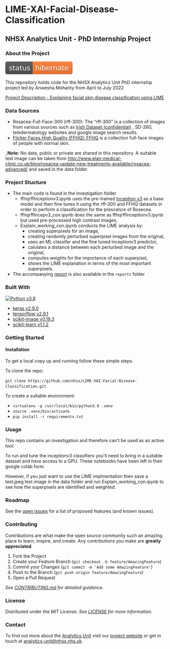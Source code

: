 # LIME-XAI-Facial-Disease-Classification
## NHSX Analytics Unit - PhD Internship Project

### About the Project

[![status: hibernate](https://github.com/GIScience/badges/raw/master/status/hibernate.svg)](https://github.com/GIScience/badges#hibernate)

This repository holds code for the NHSX Analytics Unit PhD internship project led by Anwesha Mohanty from April to July 2022

[Project Description - Explaining facial skin disease classification using LIME](https://nhsx.github.io/nhsx-internship-projects/explaining-classification-using-lime/)


### Data Sources
- Rosacea-Full-Face-300 (rff-300): The “rff-300” is a collection of images from various sources such as [Irish Dataset (confidential)](https://www.ucd.ie/charles/research/researchgroups/thepowelllab/) , SD-260, teledermatology websites and google image search results. 
- [Flicker Faces High Quality (FFHQ): FFHQ](https://arxiv.org/abs/1912.04958) is a collection full-face images of people with normal skin. 


_**Note:** No data, public or private are shared in this repository.  A suitable test image can be taken from http://www.elan-medical-clinic.co.uk/blog/rosacea-update-new-treatments-available/rosacea-advanced/ and saved in the data folder.

### Project Stucture

- The main code is found in the investigation folder
  - ffhqrffInceptionv3.ipynb uses the pre-trained [Inception v3](https://ieeexplore.ieee.org/document/7780677) as a base model and then fine tunes it using the rff-300 and FFHQ datasets in order to perform a classification for the prescence of Rosecea.
  - ffhqrffIncepv3_con.ipynb does the same as ffhqrffInceptionv3.ipynb but used pre-processed high contrast images.
  - Explain_working_con.ipynb conducts the LIME analysis by: 
      - creating superpixels for an image, 
      - creating randomly perturbed superpixel images from the original,
      - uses an ML classifer and the fine tuned inceptionv3 predictor,
      - calulates a distance between each perturbed image and the original,
      - computes weights for the importance of each superpixel,
      - shows the LIME explanation in terms of the most important superpixels.   
- The accompanying [report](./reports/report.pdf) is also available in the `reports` folder

### Built With

[![Python v3.8](https://img.shields.io/badge/python-v3.8-blue.svg)](https://www.python.org/downloads/release/python-380/)
- [keras v2.9.0](https://keras.io/)
- [tensorflow v2.9.1](https://www.tensorflow.org/)
- [scikit-image v0.19.3](https://scikit-image.org/)
- [scikit-learn v1.1.2](https://scikit-learn.org/stable/)

### Getting Started

#### Installation

To get a local copy up and running follow these simple steps.

To clone the repo:

`git clone https://github.com/nhsx/LIME-XAI-Facial-Disease-Classification.git`

To create a suitable environment:
- `virtualenv -p /usr/local/bin/python3.8 .venv`
- `source .venv/bin/activate`
- `pip install -r requirements.txt`

### Usage

This repo contains an investigation and therefore can't be used as an active tool.  

To run and tune the inceptionv3 classifiers you'll need to bring in a suitable dataset and have access to a GPU.  These notebooks have been left in their google colab form.  

However, if you just want to use the LIME implmentation then save a test.jpeg test image in the data folder and run Explain_working_con.ipynb to see how the superpixels are identified and weighted.

### Roadmap

See the [open issues](https://https://github.com/nhsx/LIME-XAI-Facial-Disease-Classification/issues) for a list of proposed features (and known issues).

### Contributing

Contributions are what make the open source community such an amazing place to learn, inspire, and create. Any contributions you make are **greatly appreciated**.

1. Fork the Project
2. Create your Feature Branch (`git checkout -b feature/AmazingFeature`)
3. Commit your Changes (`git commit -m 'Add some AmazingFeature'`)
4. Push to the Branch (`git push origin feature/AmazingFeature`)
5. Open a Pull Request

_See [CONTRIBUTING.md](./CONTRIBUTING.md) for detailed guidance._

### License

Distributed under the MIT License. _See [LICENSE](./LICENSE) for more information._

### Contact

To find out more about the [Analytics Unit](https://www.nhsx.nhs.uk/key-tools-and-info/nhsx-analytics-unit/) visit our [project website](https://nhsx.github.io/AnalyticsUnit/projects.html) or get in touch at [analytics-unit@nhsx.nhs.uk](mailto:analytics-unit@nhsx.nhs.uk).

<!-- ### Acknowledgements -->
